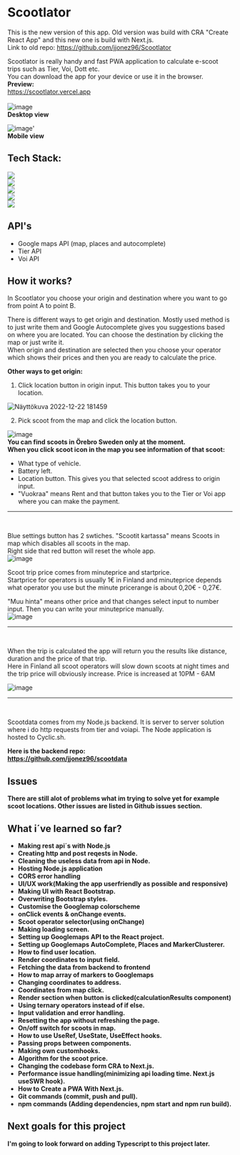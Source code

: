 # Scootlator

This is the new version of this app. Old version was build with CRA "Create React App" and this new one is build with Next.js. <br>
Link to old repo: https://github.com/jjonez96/Scootlator

Scootlator is really handy and fast PWA application to calculate e-scoot trips such as Tier, Voi, Dott etc. <br>
You can download the app for your device or use it in the browser. 
<br>
<b>Preview:</b> <br>
https://scootlator.vercel.app <br> <br>
![image](https://user-images.githubusercontent.com/90967564/213917687-672d0bf4-51c4-4dab-b674-756a93db15f7.png)
<br>
<b>Desktop view</b>


![image](https://user-images.githubusercontent.com/90967564/213919431-c5cf2c40-a620-46d8-90bf-b1b35ec6cdcf.png)'
<br>
<b>Mobile view</b>
## Tech Stack:

![](https://img.shields.io/badge/React-20232A?style=for-the-badge&logo=react&logoColor=61DAFB) <br>
![](https://img.shields.io/badge/next.js-000000?style=for-the-badge&logo=nextdotjs&logoColor=white)<br>
![](https://img.shields.io/badge/Node.js-43853D?style=for-the-badge&logo=node.js&logoColor=white) <br>
![](https://img.shields.io/badge/Express.js-404D59?style=for-the-badge) <br>
![](https://img.shields.io/badge/Bootstrap-563D7C?style=for-the-badge&logo=bootstrap&logoColor=white)

## API's

- Google maps API (map, places and autocomplete)
- Tier API
- Voi API

## How it works?

In Scootlator you choose your origin and destination where you want to go from point A to point B.

There is different ways to get origin and destination. Mostly used method is to just write them and Google Autocomplete gives you suggestions based on where you are located. You can choose the destination by clicking the map or just write it. <br> When origin and destination are selected then you choose your operator which shows their prices and then you are ready to calculate the price.

<b>Other ways to get origin:</b>

1. Click location button in origin input. This button takes you to your location.

![Näyttökuva 2022-12-22 181459](https://user-images.githubusercontent.com/90967564/209176819-19fb4a83-9402-438d-8359-3815dbcfcf1c.png)

2. Pick scoot from the map and click the location button.

![image](https://user-images.githubusercontent.com/90967564/210266502-39440ba6-5d85-405e-9fed-51ecb21ad737.png)
<br>
<b>You can find scoots in Örebro Sweden only at the moment.</b> <br>
<b>When you click scoot icon in the map you see information of that scoot:</b>

- What type of vehicle.
- Battery left.
- Location button. This gives you that selected scoot address to origin input.
- "Vuokraa" means Rent and that button takes you to the Tier or Voi app where you can make the payment.

---
<br>

Blue settings button has 2 swtiches. "Scootit kartassa" means Scoots in map which disables all scoots in the map. <br>
Right side that red button will reset the whole app. <br>
![image](https://user-images.githubusercontent.com/90967564/213917852-ba892c93-28f4-43e2-8add-a0778ebc3067.png)

Scoot trip price comes from minuteprice and startprice. <br> Startprice for operators is usually 1€ in Finland and minuteprice depends what operator you use but the minute pricerange is about 0,20€ - 0,27€.

"Muu hinta" means other price and that changes select input to number input. Then you can write your minuteprice manually. <br>
![image](https://user-images.githubusercontent.com/90967564/213918296-900fa1bc-8b9a-421c-82e1-02c46a3309df.png)


---
<br>

When the trip is calculated the app will return you the results like distance, duration and the price of that trip. <br>
Here in Finland all scoot operators will slow down scoots at night times and the trip price will obviously increase. Price is increased at 10PM - 6AM


![image](https://user-images.githubusercontent.com/90967564/210266547-487ead7b-db42-4cf8-b76b-11d88939dc41.png)

---
<br>

Scootdata comes from my Node.js backend. It is server to server solution where i do http requests from tier and voiapi. The Node application is hosted to Cyclic.sh.

<b>Here is the backend repo:<b> <br>
https://github.com/jjonez96/scootdata

## Issues

There are still alot of problems what im trying to solve yet for example scoot locations. Other issues are listed in Github issues section.


## What i´ve learned so far?

- Making rest api´s with Node.js
- Creating http and post reqests in Node.
- Cleaning the useless data from api in Node.
- Hosting Node.js application
- CORS error handling
- UI/UX work(Making the app userfriendly as possible and responsive)
- Making UI with React Bootstrap.
- Overwriting Bootstrap styles.
- Customise the Googlemap colorscheme
- onClick events & onChange events.
- Scoot operator selector(using onChange)
- Making loading screen.
- Setting up Googlemaps API to the React project.
- Setting up Googlemaps AutoComplete, Places and MarkerClusterer.
- How to find user location.
- Render coordinates to input field.
- Fetching the data from backend to frontend
- How to map array of markers to Googlemaps
- Changing coordinates to address.
- Coordinates from map click.
- Render section when button is clicked(calculationResults component)
- Using ternary operators instead of if else.
- Input validation and error handling.
- Resetting the app without refreshing the page.
- On/off switch for scoots in map.
- How to use UseRef, UseState, UseEffect hooks.
- Passing props between components.
- Making own customhooks.
- Algorithm for the scoot price.
- Changing the codebase form CRA to Next.js.
- Performance issue handling(minimizing api loading time. Next.js useSWR hook).
- How to Create a PWA With Next.js.
- Git commands (commit, push and pull).
- npm commands (Adding dependencies, npm start and npm run build).

## Next goals for this project

I'm going to look forward on adding Typescript to this project later.
